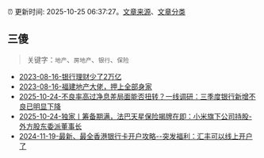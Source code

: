 :alarm_clock: 更新时间: 2025-10-25 06:37:27。[文章来源](/README.md)、[文章分类](/TAGS.md)

## 三傻


> 关键字：`地产`、`房地产`、`银行`、`保险`



- [2023-08-16-银行理财少了2万亿](https://www.aicaijing.com.cn/article/18565) 
- [2023-08-16-福建地产大佬，押上全部身家](https://www.aicaijing.com.cn/article/18567) 
- [2025-10-24-不良率高过净息差局面能否扭转？一线调研：三季度银行新增不良已明显下降](https://www.cls.cn/detail/2179330) 
- [2025-10-24-独家丨筹备期满，法巴天星保险揭牌在即：小米旗下公司持股-外方股东委派董事长](https://www.cls.cn/detail/2179365) 
- [2024-11-19-最新、最全香港银行卡开户攻略--突发福利：汇丰可以线上开户了](https://xueqiu.com/8108653112/313443790) 
